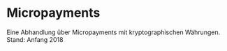 # Micropayments
Eine Abhandlung über Micropayments mit kryptographischen Währungen. Stand: Anfang 2018
